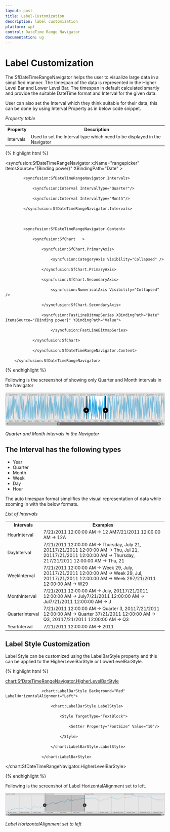 ```yaml
---
layout: post
title: Label-Customization
description: label customization
platform: wpf
control: DateTime Range Navigator
documentation: ug
---
```


# Label Customization

The SfDateTimeRangeNavigator helps the user to visualize large data in a simplified manner. The timespan of the data is represented in the Higher Level Bar and Lower Level Bar. The timespan in default calculated smartly and provide the suitable DateTime format and Interval for the given data.

User can also set the Interval which they think suitable for their data, this can be done by using Interval Property as in below code snippet. 

_Property table_

<table>
<tr>
<th>
Property</th><th>
Description</th></tr>
<tr>
<td>
Intervals</td><td>
Used to set the Interval type which need to be displayed in the Navigator</td></tr>
</table>

{% highlight html %}

<syncfusion:SfDateTimeRangeNavigator x:Name="rangepicker" ItemsSource="{Binding power}"  XBindingPath="Date" >



            <syncfusion:SfDateTimeRangeNavigator.Intervals> 

                <syncfusion:Interval IntervalType="Quarter"/>

                <syncfusion:Interval IntervalType="Month"/>

            </syncfusion:SfDateTimeRangeNavigator.Intervals>



            <syncfusion:SfDateTimeRangeNavigator.Content>

                <syncfusion:SfChart   >

                    <syncfusion:SfChart.PrimaryAxis>

                        <syncfusion:CategoryAxis Visibility="Collapsed" />

                    </syncfusion:SfChart.PrimaryAxis>

                    <syncfusion:SfChart.SecondaryAxis>

                        <syncfusion:NumericalAxis Visibility="Collapsed" />

                    </syncfusion:SfChart.SecondaryAxis>

                    <syncfusion:FastLineBitmapSeries XBindingPath="Date" ItemsSource="{Binding power}" YBindingPath="Value">

                        </syncfusion:FastLineBitmapSeries>

                </syncfusion:SfChart>

                </syncfusion:SfDateTimeRangeNavigator.Content>

        </syncfusion:SfDateTimeRangeNavigator>

{% endhighlight  %}

Following is the screenshot of showing only Quarter and Month intervals in the Navigator



![C:/Users/ApoorvahR/Desktop/5.png](Label-Customization_images/Label-Customization_img1.png)



_Quarter and Month intervals in the Navigator_



## The Interval has the following types 

* Year
* Quarter
* Month
* Week
* Day
* Hour



The auto timespan format simplifies the visual representation of data while zooming in with the below formats.

_List of Intervals_

<table>
<tr>
<th>
Intervals</th><th>
Examples</th></tr>
<tr>
<td>
HourInterval</td><td>
7/21/2011 12:00:00 AM -> 12 AM7/21/2011 12:00:00 AM -> 12A</td></tr>
<tr>
<td>
DayInterval</td><td>
7/21/2011 12:00:00 AM -> Thursday, July 21, 20117/21/2011 12:00:00 AM -> Thu, Jul 21, 20117/21/2011 12:00:00 AM -> Thursday, 217/21/2011 12:00:00 AM -> Thu, 21</td></tr>
<tr>
<td>
WeekInterval</td><td>
7/21/2011 12:00:00 AM -> Week 29, July, 20117/21/2011 12:00:00 AM -> Week 29, Jul, 20117/21/2011 12:00:00 AM -> Week 297/21/2011 12:00:00 AM -> W29</td></tr>
<tr>
<td>
MonthInterval</td><td>
7/21/2011 12:00:00 AM -> July, 20117/21/2011 12:00:00 AM -> July7/21/2011 12:00:00 AM -> Jul7/21/2011 12:00:00 AM -> J</td></tr>
<tr>
<td>
QuarterInterval</td><td>
7/21/2011 12:00:00 AM -> Quarter 3, 20117/21/2011 12:00:00 AM -> Quarter 37/21/2011 12:00:00 AM -> Q3, 20117/21/2011 12:00:00 AM -> Q3</td></tr>
<tr>
<td>
YearInterval</td><td>
7/21/2011 12:00:00 AM -> 2011</td></tr>
</table>


## Label Style Customization

Label Style can be customized using the LabelBarStyle property and this can be applied to the HigherLevelBarStyle or LowerLevelBarStyle.

{% highlight html %}

<chart:SfDateTimeRangeNavigator.HigherLevelBarStyle>

                    <chart:LabelBarStyle Background="Red" LabelHorizontalAlignment="Left">

                        <chart:LabelBarStyle.LabelStyle>

                            <Style TargetType="TextBlock">

                                <Setter Property="FontSize" Value="10"/>

                            </Style>

                        </chart:LabelBarStyle.LabelStyle>

                    </chart:LabelBarStyle>

  </chart:SfDateTimeRangeNavigator.HigherLevelBarStyle>

{% endhighlight %}

Following is the screenshot of Label HorizontalAlignment set to left.



![C:/Users/ApoorvahR/Desktop/6.png](Label-Customization_images/Label-Customization_img2.png)



_Label HorizontalAlignment set to left_

